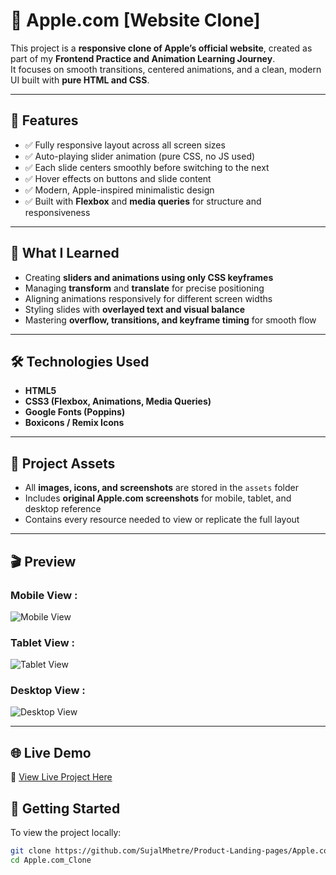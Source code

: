 # 🍎 Apple.com [Website Clone]  

This project is a **responsive clone of Apple’s official website**, created as part of my **Frontend Practice and Animation Learning Journey**.  
It focuses on smooth transitions, centered animations, and a clean, modern UI built with **pure HTML and CSS**.  

---

## 🚀 Features  

- ✅ Fully responsive layout across all screen sizes  
- ✅ Auto-playing slider animation (pure CSS, no JS used)  
- ✅ Each slide centers smoothly before switching to the next  
- ✅ Hover effects on buttons and slide content  
- ✅ Modern, Apple-inspired minimalistic design  
- ✅ Built with **Flexbox** and **media queries** for structure and responsiveness  

---

## 🧠 What I Learned  

- Creating **sliders and animations using only CSS keyframes**  
- Managing **transform** and **translate** for precise positioning  
- Aligning animations responsively for different screen widths  
- Styling slides with **overlayed text and visual balance**  
- Mastering **overflow, transitions, and keyframe timing** for smooth flow  

---

## 🛠️ Technologies Used  

- **HTML5**  
- **CSS3 (Flexbox, Animations, Media Queries)**  
- **Google Fonts (Poppins)**  
- **Boxicons / Remix Icons**

---

## 📂 Project Assets  

- All **images, icons, and screenshots** are stored in the `assets` folder  
- Includes **original Apple.com screenshots** for mobile, tablet, and desktop reference  
- Contains every resource needed to view or replicate the full layout  

---

## 🎬 Preview  

### Mobile View :
![Mobile View](Assets/Screenshot/mobile.png)  

### Tablet View :
![Tablet View](Assets/screenshot/tablet.png)  

### Desktop View :
![Desktop View](Assets/Screenshot/desktop.png)

---

## 🌐 Live Demo  
🔗 [View Live Project Here](https://sujalmhetre.github.io/Apple.com-Clone/)



## 🚀 Getting Started  

To view the project locally:  

```bash
git clone https://github.com/SujalMhetre/Product-Landing-pages/Apple.com_Clone.git
cd Apple.com_Clone
